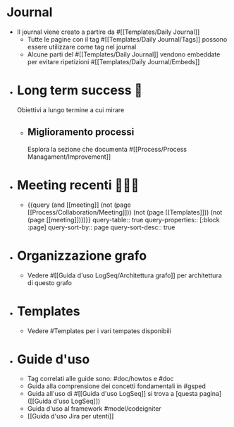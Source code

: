 # Journal
- Il journal viene creato a partire da #[[Templates/Daily Journal]]
	- Tutte le pagine con il tag #[[Templates/Daily Journal/Tags]] possono essere utilizzare come tag nel journal
	- Alcune parti del #[[Templates/Daily Journal]] vendono embeddate per evitare ripetizioni #[[Templates/Daily Journal/Embeds]]
- # Long term success 🎯
  Obiettivi a lungo termine a cui mirare
	- ## Miglioramento processi
	  Esplora la sezione che documenta #[[Process/Process Managament/Improvement]]
- # Meeting recenti 🧑‍🤝‍🧑
	- {{query (and [[meeting]] (not (page [[Process/Collaboration/Meeting]])) (not (page [[Templates]])) (not (page [[meeting]])))}}
	  query-table:: true
	  query-properties:: [:block :page]
	  query-sort-by:: page
	  query-sort-desc:: true
- # Organizzazione grafo
	- Vedere #[[Guida d'uso LogSeq/Architettura grafo]] per architettura di questo grafo
- # Templates
	- Vedere #Templates per i vari tempates disponibili
- # Guide d'uso
	- Tag correlati alle guide sono: #doc/howtos e #doc
	- Guida alla comprensione dei concetti fondamentali in #gsped
	- Guida all'uso di #[[Guida d'uso LogSeq]] si trova a [questa pagina]([[Guida d'uso LogSeq]])
	- Guida d'uso al framework #model/codeigniter
	- [[Guida d'uso Jira per utenti]]